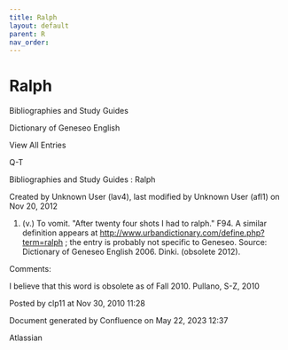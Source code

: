 ```yaml
---
title: Ralph
layout: default
parent: R
nav_order:
---
```


# Ralph

Bibliographies and Study Guides

Dictionary of Geneseo English

View All Entries

Q-T

Bibliographies and Study Guides : Ralph

Created by  Unknown User (lav4), last modified by  Unknown User (afl1) on Nov 20, 2012

1. (v.) To vomit. &quot;After twenty four shots I had to ralph.&quot; F94. A similar definition appears at http://www.urbandictionary.com/define.php?term=ralph ; the entry is probably not specific to Geneseo. Source: Dictionary of Geneseo English 2006. Dinki. (obsolete 2012).

Comments:

I believe that this word is obsolete as of Fall 2010. Pullano, S-Z, 2010

Posted by clp11 at Nov 30, 2010 11:28

Document generated by Confluence on May 22, 2023 12:37

Atlassian
